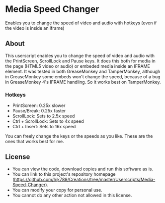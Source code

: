 # Media Speed Changer

Enables you to change the speed of video and audio with hotkeys (even if the video is inside an iframe)

## About

This userscript enables you to change the speed of video and audio with the PrintScreen, ScrollLock and Pause keys. It does this both for media in the page (HTML5 video or audio) or embeded media inside an IFRAME element. It was tested in both GreaseMonkey and TamperMonkey, although in GreaseMonkey some embeds won't change the speed, because of a bug in GreaseMonkey 4's IFRAME handling. So it works best on TamperMonkey.

### Hotkeys

- PrintScreen: 0.25x slower
- Pause/Break: 0.25x faster
- ScrollLock: Sets to 2.5x speed
- Ctrl + ScrollLock: Sets to 4x speed
- Ctrl + Insert: Sets to 16x speed

You can freely change the keys or the speeds as you like. These are the ones that works best for me.

## License

- You can view the code, download copies and run this software as is.
- You can link to this project's repository homepage (https://github.com/hjk789/Creations/tree/master/Userscripts/Media-Speed-Changer). 
- You can modify your copy for personal use.
- You cannot do any other action not allowed in this license.  
